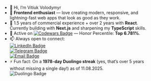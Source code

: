 - 👋 Hi, I’m Vitiuk Volodymyr
- 👀 **Frontend enthusiast** — love creating modern, responsive, and lightning-fast web apps that look as good as they work.  
- 🌱 1.5 years of commercial experience + over 2 years with **React**. Currently building with **Next.js** and sharpening my **TypeScript** skills.  
- 🥋 Active on [![Codewars Badge](https://img.shields.io/badge/Codewars-4%20kyu-red?logo=codewars&logoColor=white)](https://www.codewars.com/users/VitiukVolodymyr) — Honor Percentile: **Top 6.781%**.  
- 📫 Always open to connect:  
  [![LinkedIn Badge](https://img.shields.io/badge/LinkedIn-VitiukVolodymyr-blue?logo=linkedin&logoColor=white)](https://www.linkedin.com/in/vitiuk-volodymyr/)  
  [![Telegram Badge](https://img.shields.io/badge/Telegram-VitiukVV-blue?logo=telegram&logoColor=white)](https://t.me/VitiukVV)  
  [![Email Badge](https://img.shields.io/badge/Email-v.v.endeavour%40gmail.com-red?logo=gmail&logoColor=white)](mailto:v.v.endeavour@gmail.com)  
- ⚡ Fun fact: On a **1978-day Duolingo streak** (yes, that’s over 5 years without missing a single day!) as of 11.08.2025.  
  ![Duolingo Badge](https://img.shields.io/badge/Duolingo-1978%20days-brightgreen?logo=duolingo&logoColor=white)  



<!---
VitiukVV/VitiukVV is a ✨ special ✨ repository because its `README.md` (this file) appears on your GitHub profile.
You can click the Preview link to take a look at your changes.
--->
